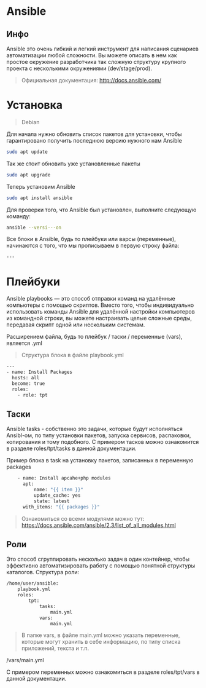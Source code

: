 # Ansible

## Инфо

Ansible это очень гибкий и легкий инструмент для написания сценариев автоматизации любой сложности. Вы можете описать в нем как простое окружение разработчика так сложную структуру крупного проекта с несколькими окружениями (dev/stage/prod).

> Официальная документация: http://docs.ansible.com/

# Установка

> Debian

Для начала нужно обновить список пакетов для установки, чтобы гарантировано получить последнюю версию нужного нам Ansible

```bash
sudo apt update
```

Так же стоит обновить уже установленные пакеты

```bash
sudo apt upgrade
```

Теперь установим Ansible

```bash
sudo apt install ansible
```

Для проверки того, что Ansible был установлен, выполните следующую команду:

```bash
ansible --versi---on
```

Все блоки в Ansible, будь то плейбуки или варсы (переменные), начинаются с того, что мы прописываем в первую строку файла:

```bash
---
```

# Плейбуки

Ansible playbooks — это способ отправки команд на удалённые компьютеры с помощью скриптов. Вместо того, чтобы индивидуально использовать команды Ansible для удалённой настройки компьютеров из командной строки, вы можете настраивать целые сложные среды, передавая скрипт одной или нескольким системам.

Расширением файла, будь то плейбук / таски / переменные (vars), является .yml

> Структура блока в файле playbook.yml

```bash
---
- name: Install Packages
  hosts: all
  become: true
  roles:
    - role: tpt
```

## Таски

Ansible tasks - собственно это задачи, которые будут исполняться Ansibl-ом, по типу установки пакетов, запуска сервисов, распаковки, копирования и тому подобного.
С примером тасков можно ознакомится в разделе roles/tpt/tasks в данной документации.

Пример блока в task на установку пакетов, записанных в переменную packages

```bash
    - name: Install apcahe+php modules 
      apt:
          name: "{{ item }}" 
          update_cache: yes
          state: latest
      with_items: "{{ packages }}"
```

> Ознакомиться со всеми модулями можно тут: https://docs.ansible.com/ansible/2.3/list_of_all_modules.html

## Роли

Это способ сгруппировать несколько задач в один контейнер, чтобы эффективно автоматизировать работу с помощью понятной структуры каталогов.
Структура роли:

```bash
/home/user/ansible:
    playbook.yml
    roles:
        tpt:
            tasks:
                main.yml
            vars:
                main.yml
```

>В папке vars, в файле main.yml можно указать переменные, которые могут хранить в себе информацию, по типу списка приложений, текста и т.п.

/vars/main.yml

С примером переменных можно ознакомиться в разделе roles/tpt/vars в данной документации.